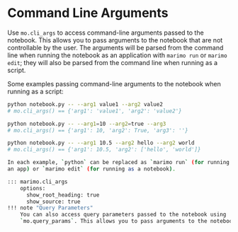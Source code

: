 # Command Line Arguments

Use `mo.cli_args` to access command-line arguments passed to the notebook. This
allows you to pass arguments to the notebook that are not controllable by the
user. The arguments will be parsed from the command line when running the
notebook as an application with `marimo run` or `marimo edit`; they will also
be parsed from the command line when running as a script.

Some examples passing command-line arguments to the notebook when running
as a script:

```bash
python notebook.py -- --arg1 value1 --arg2 value2
# mo.cli_args() == {'arg1': 'value1', 'arg2': 'value2'}

python notebook.py -- --arg1=10 --arg2=true --arg3
# mo.cli_args() == {'arg1': 10, 'arg2': True, 'arg3': ''}

python notebook.py -- --arg1 10.5 --arg2 hello --arg2 world
# mo.cli_args() == {'arg1': 10.5, 'arg2': ['hello', 'world']}

In each example, `python` can be replaced as `marimo run` (for running as
an app) or `marimo edit` (for running as a notebook).

::: marimo.cli_args
    options:
      show_root_heading: true
      show_source: true
!!! note "Query Parameters"
    You can also access query parameters passed to the notebook using
    `mo.query_params`. This allows you to pass arguments to the notebook that can be controlled by the user.
```
